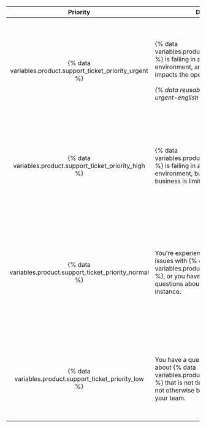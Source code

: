 |                              Priority                              | Description                                                                                                                                                                                                                                              | Примеры                   |
|:------------------------------------------------------------------:| -------------------------------------------------------------------------------------------------------------------------------------------------------------------------------------------------------------------------------------------------------- | ------------------------- |
| {% data variables.product.support_ticket_priority_urgent %} | {% data variables.product.prodname_ghe_server %} is failing in a production environment, and the failure directly impacts the operation of your business.<br/><br/>_{% data reusables.support.priority-urgent-english-only %}_ | <ul><li>Errors or outages that affect core Git or web application functionality for all users</li><li>Severe performance degradation for majority of users</li><li>Full or rapidly filling storage</li><li>Inability to install a renewed license file</li><li>Security incident</li><li>Loss of administrative access to the instance with no known workaround</li><li>Failure to restore a backup to a production environment</li></ul> |
|  {% data variables.product.support_ticket_priority_high %}  | {% data variables.product.prodname_ghe_server %} is failing in a production environment, but impact on your business is limited.                                                                                                                  | <ul><li>Performance degradation that reduces productivity for many users</li><li>Reduced redundancy from failure of High Availability (HA) or cluster nodes</li><li>Failure to back up instance</li><li>Failure to restore a backup to a test or staging environment that could compromise successful restoration to a production environment</li></ul> |
| {% data variables.product.support_ticket_priority_normal %} | You're experiencing limited or moderate issues with {% data variables.product.prodname_ghe_server %}, or you have general concerns or questions about the operation of your instance.                                                             | <ul><li>Problems in a test or staging environment</li><li>Advice on using {% data variables.product.prodname_dotcom %} APIs and features, or questions about configuring third-party integrations from your instance</li><li>Issues with tools for user data migration that {% data variables.product.company_short %} provides</li><li>Улучшения</li><li>Bug reports</li><li>Features not working as expected</li><li>General security questions</li></ul> |
|  {% data variables.product.support_ticket_priority_low %}   | You have a question or suggestion about {% data variables.product.prodname_ghe_server %} that is not time-sensitive, or does not otherwise block the productivity of your team.                                                                   | <ul><li>Feature requests</li><li>Product feedback</li><li>Requests for health checks (available for customers with a {% data variables.product.premium_support_plan %} only at this time)</li><li>Notifying {% data variables.product.company_short %} of planned maintenance on your instance</li></ul> |
